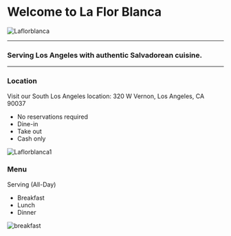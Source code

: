 # Welcome to La Flor Blanca
![Laflorblanca](https://user-images.githubusercontent.com/79248498/163751861-2f643a17-79b9-46dd-9cf5-011dd947c771.jpg)
***

### Serving Los Angeles with authentic Salvadorean cuisine.
***

### Location
Visit our South Los Angeles location: 320 W Vernon, Los Angeles, CA 90037
* No reservations required
* Dine-in
* Take out
* Cash only

![Laflorblanca1](https://user-images.githubusercontent.com/79248498/163752211-4b6d97d8-29e7-4b1b-8992-60a5292186f5.jpg)


### Menu

Serving (All-Day)
* Breakfast
* Lunch
* Dinner 

![breakfast](https://user-images.githubusercontent.com/79248498/163751751-fb2d24db-5293-4335-b8e8-21919f048a2f.jpg)



